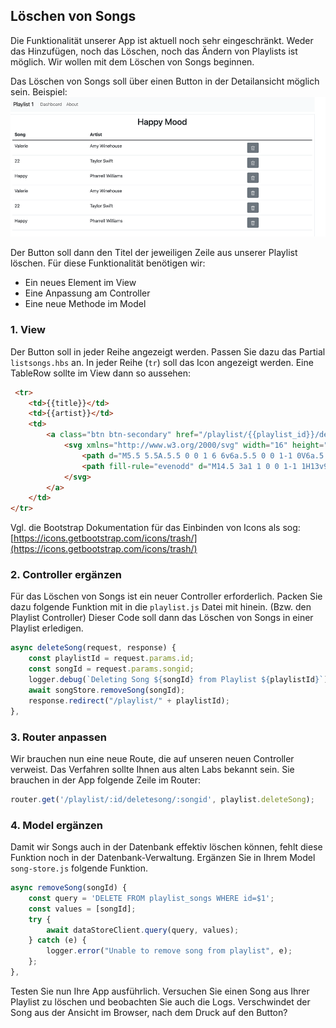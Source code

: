 ## Löschen von Songs

Die Funktionalität unserer App ist aktuell noch sehr eingeschränkt. Weder das Hinzufügen, noch das Löschen, noch das Ändern von Playlists ist möglich. Wir wollen mit dem Löschen von Songs beginnen.

Das Löschen von Songs soll über einen Button in der Detailansicht möglich sein. 
Beispiel:
![img.png](img/Anpassung_08.png)

Der Button soll dann den Titel der jeweiligen Zeile aus unserer Playlist löschen. Für diese Funktionalität benötigen wir:
- Ein neues Element im View
- Eine Anpassung am Controller
- Eine neue Methode im Model

### 1. View
Der Button soll in jeder Reihe angezeigt werden. 
Passen Sie dazu das Partial `listsongs.hbs` an. In jeder Reihe (`tr`) soll das Icon angezeigt werden.
Eine TableRow sollte im View dann so aussehen:

~~~ html
 <tr>
    <td>{{title}}</td>
    <td>{{artist}}</td>
    <td>
        <a class="btn btn-secondary" href="/playlist/{{playlist_id}}/deletesong/{{id}}" role="button">
            <svg xmlns="http://www.w3.org/2000/svg" width="16" height="16" fill="currentColor" class="bi bi-trash" viewBox="0 0 16 16">
                <path d="M5.5 5.5A.5.5 0 0 1 6 6v6a.5.5 0 0 1-1 0V6a.5.5 0 0 1 .5-.5zm2.5 0a.5.5 0 0 1 .5.5v6a.5.5 0 0 1-1 0V6a.5.5 0 0 1 .5-.5zm3 .5a.5.5 0 0 0-1 0v6a.5.5 0 0 0 1 0V6z"/>
                <path fill-rule="evenodd" d="M14.5 3a1 1 0 0 1-1 1H13v9a2 2 0 0 1-2 2H5a2 2 0 0 1-2-2V4h-.5a1 1 0 0 1-1-1V2a1 1 0 0 1 1-1H6a1 1 0 0 1 1-1h2a1 1 0 0 1 1 1h3.5a1 1 0 0 1 1 1v1zM4.118 4 4 4.059V13a1 1 0 0 0 1 1h6a1 1 0 0 0 1-1V4.059L11.882 4H4.118zM2.5 3V2h11v1h-11z"/>
            </svg>
        </a>
    </td>
</tr>
~~~

Vgl. die Bootstrap Dokumentation für das Einbinden von Icons als sog: [https://icons.getbootstrap.com/icons/trash/](https://icons.getbootstrap.com/icons/trash/)

### 2. Controller ergänzen
Für das Löschen von Songs ist ein neuer Controller erforderlich.
Packen Sie dazu folgende Funktion mit in die `playlist.js` Datei mit hinein. (Bzw. den Playlist Controller)
Dieser Code soll dann das Löschen von Songs in einer Playlist erledigen.
~~~ js
async deleteSong(request, response) { 
    const playlistId = request.params.id; 
    const songId = request.params.songid; 
    logger.debug(`Deleting Song ${songId} from Playlist ${playlistId}`); 
    await songStore.removeSong(songId); 
    response.redirect("/playlist/" + playlistId); 
}, 
~~~


### 3. Router anpassen

Wir brauchen nun eine neue Route, die auf unseren neuen Controller verweist. Das Verfahren sollte Ihnen aus alten Labs bekannt sein. Sie brauchen in der App folgende Zeile im Router:

```js 
router.get('/playlist/:id/deletesong/:songid', playlist.deleteSong);
```


### 4. Model ergänzen
Damit wir Songs auch in der Datenbank effektiv löschen können, fehlt diese Funktion noch in der Datenbank-Verwaltung. Ergänzen Sie in Ihrem Model `song-store.js` folgende Funktion.
~~~ js
async removeSong(songId) { 
    const query = 'DELETE FROM playlist_songs WHERE id=$1'; 
    const values = [songId]; 
    try { 
        await dataStoreClient.query(query, values); 
    } catch (e) { 
        logger.error("Unable to remove song from playlist", e); 
    }; 
}, 
~~~


Testen Sie nun Ihre App ausführlich. Versuchen Sie einen Song aus Ihrer Playlist zu löschen und beobachten Sie auch die Logs. Verschwindet der Song aus der Ansicht im Browser, nach dem Druck auf den Button? 

